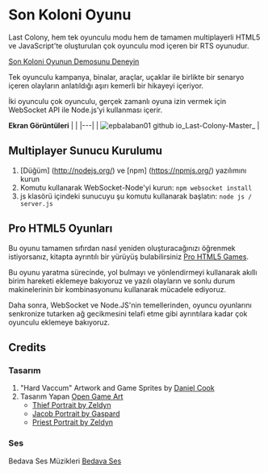 # Son Koloni Oyunu
Last Colony, hem tek oyunculu modu hem de tamamen multiplayerli HTML5 ve JavaScript'te oluşturulan çok oyunculu mod içeren bir RTS oyunudur.

[Son Koloni Oyunun Demosunu Deneyin](https://epbalaban01.github.io/Last-Colony-Master/)

Tek oyunculu kampanya, binalar, araçlar, uçaklar ile birlikte bir senaryo içeren olayların anlatıldığı aşırı kemerli bir hikayeyi içeriyor.

İki oyunculu çok oyunculu, gerçek zamanlı oyuna izin vermek için WebSocket API ile Node.js'yi kullanması içerir.

<b>Ekran Görüntüleri</b>
|   |
|---|
| ![epbalaban01 github io_Last-Colony-Master_](https://user-images.githubusercontent.com/42430554/184126885-b2982fdf-0e60-41e4-b535-44b2f19534f7.png) | 


## Multiplayer Sunucu Kurulumu
1. [Düğüm] (http://nodejs.org/) ve [npm] (https://npmjs.org/) yazılımını kurun
2. Komutu kullanarak WebSocket-Node'yi kurun: `npm websocket install`
3. js klasörü içindeki sunucuyu şu komutu kullanarak başlatın: `node js / server.js`

## Pro HTML5 Oyunları
Bu oyunu tamamen sıfırdan nasıl yeniden oluşturacağınızı öğrenmek istiyorsanız, kitapta ayrıntılı bir yürüyüş bulabilirsiniz [Pro HTML5 Games](http://www.adityaravishankar.com/pro-html5-games/).

Bu oyunu yaratma sürecinde, yol bulmayı ve yönlendirmeyi kullanarak akıllı birim hareketi eklemeye bakıyoruz ve yazılı olayların ve sonlu durum makinelerinin bir kombinasyonunu kullanarak mücadele ediyoruz.

Daha sonra, WebSocket ve Node.JS'nin temellerinden, oyuncu oyunlarını senkronize tutarken ağ gecikmesini telafi etme gibi ayrıntılara kadar çok oyunculu eklemeye bakıyoruz.

## Credits
### Tasarım
1. "Hard Vaccum" Artwork and Game Sprites by [Daniel Cook](http://www.lostgarden.com/)
2. Tasarım Yapan [Open Game Art](opengameart.org)
	* [Thief Portrait by Zeldyn](http://opengameart.org/content/thief-portrait-female)
	* [Jacob Portrait by Gaspard](http://opengameart.org/content/four-post-apocalyptic-portraits)
	* [Priest Portrait by Zeldyn](http://opengameart.org/content/priest-portrait-female)

### Ses
Bedava Ses Müzikleri [Bedava Ses](http://www.freesound.org/)
